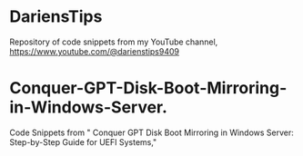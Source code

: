 # DariensTips
Repository of code snippets from my YouTube channel, https://www.youtube.com/@darienstips9409

# Conquer-GPT-Disk-Boot-Mirroring-in-Windows-Server.
Code Snippets from " Conquer GPT Disk Boot Mirroring in Windows Server: Step-by-Step Guide for UEFI Systems,"
